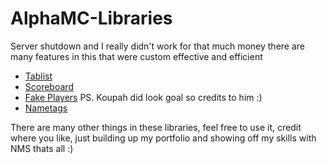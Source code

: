 # AlphaMC-Libraries
 
Server shutdown and I really didn't work for that much money there are many features in this that were custom effective and efficient

* [Tablist](https://github.com/TewPingz/AlphaMC-Libraries/blob/main/libraries-bukkit/src/main/java/rip/alpha/libraries/tablist/TabListHandler.java)
* [Scoreboard](https://github.com/TewPingz/AlphaMC-Libraries/tree/main/libraries-bukkit/src/main/java/rip/alpha/libraries/board)
* [Fake Players](https://github.com/TewPingz/AlphaMC-Libraries/blob/main/libraries-bukkit/src/main/java/rip/alpha/libraries/fake/impl/player/FakePlayerEntity.java) PS. Koupah did look goal so credits to him :)
* [Nametags](https://github.com/TewPingz/AlphaMC-Libraries/blob/main/libraries-bukkit/src/main/java/rip/alpha/libraries/nametag/NametagHandler.java)

There are many other things in these libraries, feel free to use it, credit where you like, just building up my portfolio and showing off my skills with NMS thats all :)
